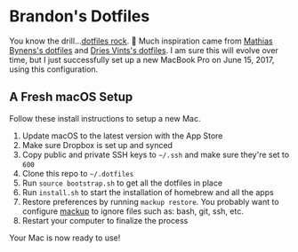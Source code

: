 # Brandon's Dotfiles

You know the drill...[dotfiles rock](https://dotfiles.github.io/). :tada: Much inspiration came from [Mathias Bynens's dotfiles](https://github.com/mathiasbynens/dotfiles) and [Dries Vints's dotfiles](https://github.com/driesvints/dotfiles). I am sure this will evolve over time, but I just successfully set up a new MacBook Pro on June 15, 2017, using this configuration.

## A Fresh macOS Setup

Follow these install instructions to setup a new Mac.

1. Update macOS to the latest version with the App Store
1. Make sure Dropbox is set up and synced
1. Copy public and private SSH keys to `~/.ssh` and make sure they're set to `600`
1. Clone this repo to `~/.dotfiles`
1. Run `source bootstrap.sh` to get all the dotfiles in place
1. Run `install.sh` to start the installation of homebrew and all the apps
1. Restore preferences by running `mackup restore`. You probably want to configure [mackup](https://github.com/lra/mackup) to ignore files such as: bash, git, ssh, etc.
1. Restart your computer to finalize the process

Your Mac is now ready to use!